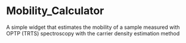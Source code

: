 # Mobility_Calculator
A simple widget that estimates the mobility of a sample measured with OPTP (TRTS) spectroscopy with the carrier density estimation method
